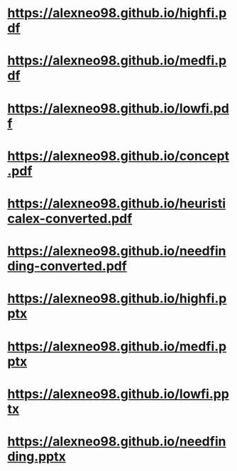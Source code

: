 # https://alexneo98.github.io/highfi.pdf
# https://alexneo98.github.io/medfi.pdf
# https://alexneo98.github.io/lowfi.pdf
# https://alexneo98.github.io/concept.pdf
# https://alexneo98.github.io/heuristicalex-converted.pdf
# https://alexneo98.github.io/needfinding-converted.pdf

# https://alexneo98.github.io/highfi.pptx
# https://alexneo98.github.io/medfi.pptx
# https://alexneo98.github.io/lowfi.pptx
# https://alexneo98.github.io/needfinding.pptx


